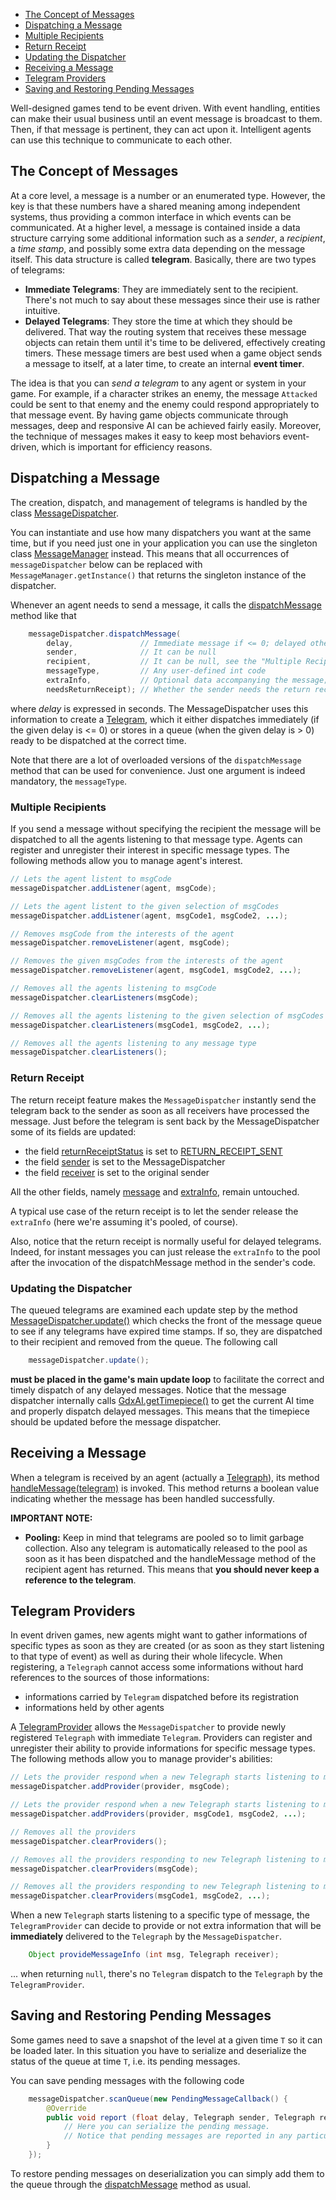 - [The Concept of Messages](#the-concept-of-messages)
- [Dispatching a Message](#dispatching-a-message)
- [Multiple Recipients](#multiple-recipients)
- [Return Receipt](#return-receipt)
- [Updating the Dispatcher](#updating-the-dispatcher)
- [Receiving a Message](#receiving-a-message)
- [Telegram Providers](#telegram-providers)
- [Saving and Restoring Pending Messages](#saving-and-restoring-pending-messages)


Well-designed games tend to be event driven.  With event handling, entities can make their usual business until an event message is broadcast to them. Then, if that message is pertinent, they can act upon it.
Intelligent agents can use this technique to communicate to each other.

## The Concept of Messages ##

At a core level, a message is a number or an enumerated type. However, the key is that these numbers have a shared meaning among independent systems, thus providing a common interface in which events can be communicated.
At a higher level, a message is contained inside a data structure carrying some additional information such as a _sender_, a _recipient_, a _time stamp_, and possibly some extra data depending on the message itself. This data structure is called **telegram**.
Basically, there are two types of telegrams: 
- **Immediate Telegrams**: They are immediately sent to the recipient. There's not much to say about these messages since their use is rather intuitive.
- **Delayed Telegrams**: They store the time at which they should be delivered. That way the routing system that receives these message objects can retain them until it's time to be delivered, effectively creating timers. These message timers are best used when a game object sends a message to itself, at a later time, to create an internal **event timer**.

The idea is that you can _send a telegram_ to any agent or system in your game.
For example, if a character strikes an enemy, the message `Attacked` could be sent to that enemy and the enemy could respond appropriately to that message event. By having game objects communicate through messages, deep and responsive AI can be achieved fairly easily. Moreover, the technique of messages makes it easy to keep most behaviors event-driven, which is important for efficiency reasons.


## Dispatching a Message ##

The creation, dispatch, and management of telegrams is handled by the class [MessageDispatcher](http://libgdx.badlogicgames.com/gdx-ai/docs/com/badlogic/gdx/ai/msg/MessageDispatcher.html).

You can instantiate and use how many dispatchers you want at the same time, but if you need just one in your application you can use the singleton class [MessageManager](http://libgdx.badlogicgames.com/gdx-ai/docs/com/badlogic/gdx/ai/msg/MessageManager.html) instead. This means that all occurrences of `messageDispatcher` below can be replaced with `MessageManager.getInstance()` that returns the singleton instance of the dispatcher.

Whenever an agent needs to send a message, it calls the [dispatchMessage](http://libgdx.badlogicgames.com/gdx-ai/docs/com/badlogic/gdx/ai/msg/MessageDispatcher.html#dispatchMessage-float-com.badlogic.gdx.ai.msg.Telegraph-com.badlogic.gdx.ai.msg.Telegraph-int-java.lang.Object-int) method like that
````java
	messageDispatcher.dispatchMessage(
		delay,               // Immediate message if <= 0; delayed otherwise
		sender,              // It can be null
		recipient,           // It can be null, see the "Multiple Recipients" section below
		messageType,         // Any user-defined int code
		extraInfo,           // Optional data accompanying the message; it can be null
		needsReturnReceipt); // Whether the sender needs the return receipt or not
````
where _delay_ is expressed in seconds. The MessageDispatcher uses this information to create a [Telegram](http://libgdx.badlogicgames.com/gdx-ai/docs/com/badlogic/gdx/ai/msg/Telegram.html), which it either dispatches immediately (if the given delay is <= 0) or stores in a queue (when the given delay is > 0) ready to be dispatched at the correct time.

Note that there are a lot of overloaded versions of the `dispatchMessage` method that can be used for convenience. Just one argument is indeed mandatory, the `messageType`. 

### Multiple Recipients ###
If you send a message without specifying the recipient the message will be dispatched to all the agents listening to that message type. Agents can register and unregister their interest in specific message types.
The following methods allow you to manage agent's interest.
````java
// Lets the agent listent to msgCode
messageDispatcher.addListener(agent, msgCode);

// Lets the agent listent to the given selection of msgCodes
messageDispatcher.addListener(agent, msgCode1, msgCode2, ...);

// Removes msgCode from the interests of the agent
messageDispatcher.removeListener(agent, msgCode);

// Removes the given msgCodes from the interests of the agent
messageDispatcher.removeListener(agent, msgCode1, msgCode2, ...);

// Removes all the agents listening to msgCode
messageDispatcher.clearListeners(msgCode);

// Removes all the agents listening to the given selection of msgCodes
messageDispatcher.clearListeners(msgCode1, msgCode2, ...);

// Removes all the agents listening to any message type
messageDispatcher.clearListeners();
````

### Return Receipt ###
The return receipt feature makes the `MessageDispatcher` instantly send the telegram back to the sender as soon as all receivers have processed the message. Just before the telegram is sent back by the MessageDispatcher some of its fields are updated:
- the field [returnReceiptStatus](https://libgdx.badlogicgames.com/gdx-ai/docs/com/badlogic/gdx/ai/msg/Telegram.html#returnReceiptStatus) is set to [RETURN_RECEIPT_SENT](https://libgdx.badlogicgames.com/gdx-ai/docs/com/badlogic/gdx/ai/msg/Telegram.html#RETURN_RECEIPT_SENT)
- the field [sender](https://libgdx.badlogicgames.com/gdx-ai/docs/com/badlogic/gdx/ai/msg/Telegram.html#sender) is set to the MessageDispatcher
- the field [receiver](https://libgdx.badlogicgames.com/gdx-ai/docs/com/badlogic/gdx/ai/msg/Telegram.html#receiver) is set to the original sender

All the other fields, namely [message](https://libgdx.badlogicgames.com/gdx-ai/docs/com/badlogic/gdx/ai/msg/Telegram.html#message) and [extraInfo](https://libgdx.badlogicgames.com/gdx-ai/docs/com/badlogic/gdx/ai/msg/Telegram.html#extraInfo), remain untouched. 

A typical use case of the return receipt is to let the sender release the `extraInfo` (here we're assuming it's pooled, of course).

Also, notice that the return receipt is normally useful for delayed telegrams. Indeed, for instant messages you can just release the `extraInfo` to the pool after the invocation of the dispatchMessage method in the sender's code.


### Updating the Dispatcher ###
The queued telegrams are examined each update step by the method [MessageDispatcher.update()](http://libgdx.badlogicgames.com/gdx-ai/docs/com/badlogic/gdx/ai/msg/MessageDispatcher.html#update--) which checks the front of the message queue to see if any telegrams have expired time stamps. If so, they are dispatched to their recipient and removed from the queue.
The following call
````java
	messageDispatcher.update();
````
**must be placed in the game's main update loop** to facilitate the correct and timely dispatch of any delayed messages.
Notice that the message dispatcher internally calls [GdxAI.getTimepiece()](https://libgdx.badlogicgames.com/gdx-ai/docs/com/badlogic/gdx/ai/GdxAI.html#getTimepiece--) to get the current AI time and properly dispatch delayed messages. This means that the timepiece should be updated before the message dispatcher.

## Receiving a Message ##

When a telegram is received by an agent (actually a [Telegraph](http://libgdx.badlogicgames.com/gdx-ai/docs/com/badlogic/gdx/ai/msg/Telegraph.html)), its method [handleMessage(telegram)](http://libgdx.badlogicgames.com/gdx-ai/docs/com/badlogic/gdx/ai/msg/Telegraph.html#handleMessage-com.badlogic.gdx.ai.msg.Telegram-) is invoked.
This method returns a boolean value indicating whether the message has been handled successfully.

**IMPORTANT NOTE:**
- **Pooling:**
Keep in mind that telegrams are pooled so to limit garbage collection. Also any telegram is automatically released to the pool as soon as it has been dispatched and the handleMessage method of the recipient agent has returned. This means that **you should never keep a reference to the telegram**.

## Telegram Providers ##

In event driven games, new agents might want to gather informations of specific types as soon as they are created (or as soon as they start listening to that type of event) as well as during their whole lifecycle. When registering, a `Telegraph` cannot access some informations without hard references to the sources of those informations:
- informations carried by `Telegram` dispatched before its registration
- informations held by other agents 

A [TelegramProvider](http://libgdx.badlogicgames.com/gdx-ai/docs/com/badlogic/gdx/ai/msg/TelegramProvider.html) allows the `MessageDispatcher` to provide newly registered `Telegraph` with immediate `Telegram`. 
Providers can register and unregister their ability to provide informations for specific message types. The following methods allow you to manage provider's abilities:
````java
// Lets the provider respond when a new Telegraph starts listening to msgCode
messageDispatcher.addProvider(provider, msgCode);

// Lets the provider respond when a new Telegraph starts listening to msgCode1, msgCode2, ...
messageDispatcher.addProviders(provider, msgCode1, msgCode2, ...);

// Removes all the providers
messageDispatcher.clearProviders();

// Removes all the providers responding to new Telegraph listening to msgCode
messageDispatcher.clearProviders(msgCode);

// Removes all the providers responding to new Telegraph listening to msgCode1, msgCode2, ...
messageDispatcher.clearProviders(msgCode1, msgCode2, ...);
````

When a new `Telegraph` starts listening to a specific type of message, the `TelegramProvider` can decide to provide or not extra information that will be **immediately** delivered to the `Telegraph` by the `MessageDispatcher`.
````java
	Object provideMessageInfo (int msg, Telegraph receiver);
````
... when returning `null`, there's no `Telegram` dispatch to the `Telegraph` by the `TelegramProvider`.


## Saving and Restoring Pending Messages ##
Some games need to save a snapshot of the level at a given time `T` so it can be loaded later. In this situation you have to serialize and deserialize the status of the queue at time `T`, i.e. its pending messages. 

You can save pending messages with the following code
````java
	messageDispatcher.scanQueue(new PendingMessageCallback() {
		@Override
		public void report (float delay, Telegraph sender, Telegraph receiver, int message, Object extraInfo) {
			// Here you can serialize the pending message.
			// Notice that pending messages are reported in any particular order.
		}
	});
````
To restore pending messages on deserialization you can simply add them to the queue through the [dispatchMessage](http://libgdx.badlogicgames.com/gdx-ai/docs/com/badlogic/gdx/ai/msg/MessageDispatcher.html#dispatchMessage-float-com.badlogic.gdx.ai.msg.Telegraph-com.badlogic.gdx.ai.msg.Telegraph-int-java.lang.Object-) method as usual. 
